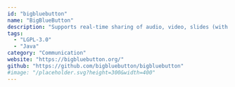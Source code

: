 ```yaml
---
id: "bigbluebutton"
name: "BigBlueButton"
description: "Supports real-time sharing of audio, video, slides (with whiteboard controls), chat, and the screen. Instructors can engage remote students with polling, emojis, and breakout rooms."
tags:
  - "LGPL-3.0"
  - "Java"
category: "Communication"
website: "https://bigbluebutton.org/"
github: "https://github.com/bigbluebutton/bigbluebutton"
#image: "/placeholder.svg?height=300&width=400"
---
```



